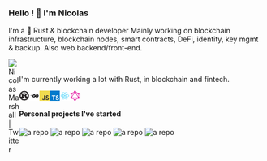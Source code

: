 ### Hello ! 👋 I'm Nicolas 

I'm a 🦀 Rust & blockchain developer 
Mainly working on blockchain infrastructure, blockchain nodes, smart contracts, DeFi, identity, key mgmt & backup. 
Also web backend/front-end.


<!-- REPEATABLE -->
<a href="https://twitter.com/nmarshallfr">
  <img align="left" alt="Nicolas Marshall | Twitter" width="21px" src="https://raw.githubusercontent.com/anuraghazra/anuraghazra/master/assets/twitter.svg" />
</a>
<br/>

I'm currently working a lot with Rust, in blockchain and fintech.


<img align="left" height="20" src="https://raw.githubusercontent.com/github/explore/80688e429a7d4ef2fca1e82350fe8e3517d3494d/topics/rust/rust.png">
<img align="left" height="20" src="https://raw.githubusercontent.com/github/explore/80688e429a7d4ef2fca1e82350fe8e3517d3494d/topics/go/go.png">
<img align="left" height="20" src="https://raw.githubusercontent.com/github/explore/80688e429a7d4ef2fca1e82350fe8e3517d3494d/topics/javascript/javascript.png">
<img align="left" height="20" src="https://raw.githubusercontent.com/github/explore/80688e429a7d4ef2fca1e82350fe8e3517d3494d/topics/typescript/typescript.png">
<img align="left" height="20" src="https://raw.githubusercontent.com/github/explore/80688e429a7d4ef2fca1e82350fe8e3517d3494d/topics/react/react.png">
<img align="left" height="20" src="https://raw.githubusercontent.com/github/explore/5c058a388828bb5fde0bcafd4bc867b5bb3f26f3/topics/graphql/graphql.png">

<br/>

<!--
<br/>![Nicolas's github stats](https://github-readme-stats.vercel.app/api?username=nmrshll&count_private=true&show_icons=true&theme=radical)
-->

#### Personal projects I've started

![a repo](https://github-readme-stats.vercel.app/api/pin?username=gphotosuploader&repo=gphotos-uploader-cli)
![a repo](https://github-readme-stats.vercel.app/api/pin?username=nmrshll&repo=auth-rs-warp)
![a repo](https://github-readme-stats.vercel.app/api/pin?username=nmrshll&repo=kademlia-dht-rs)
![a repo](https://github-readme-stats.vercel.app/api/pin?username=nmrshll&repo=oauth2-noserver)
![a repo](https://github-readme-stats.vercel.app/api/pin?username=nmrshll&repo=go-httpclient-middl)



